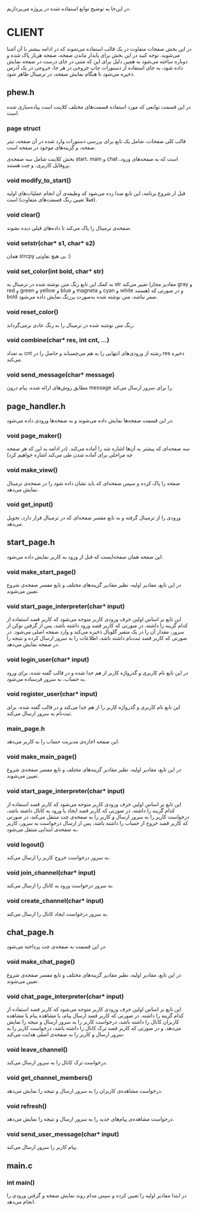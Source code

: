در این‌جا به توضیح توابع استفاده شده در پروژه می‌پردازیم.

# CLIENT
در این بخش صفحات متفاوت در یک قالب استفاده می‌شوند که در ادامه بیشتر با آن آشنا می‌شوید. توجه کنید در این بخش برای پایدار ماندن صفحه، صفحه هربار پاک شده و دوباره ساخته می‌شود به همین دلیل برای این که متنی در جای درست در صفحه نمایش داده شود، به جای استفاده از دستورات چاپ خروجی در هر جا، خروجی در یک آدرس ذخیره می‌شود تا هنگام نمایش صفحه، در ترمینال ظاهر شود.

## phew.h
در این قسمت توابعی که مورد استفاده قسمت‌های مختلف کلاینت است پیاده‌سازی شده است.
### page struct
قالب کلی صفحات، شامل یک تابع برای بررسی دستورات وارد شده در آن صفحه، تیتر صفحه، و گزینه‌های موجود در صفحه است.

بخش کلاینت شامل سه صفحه‌ی start، main و chat است که به صفحه‌های ورود، پروفایل کاربری، و چت هستند.
### void modify_to_start()
قبل از شروع برنامه، این تابع صدا زده می‌شود که وظیفه‌ی آن انجام عملیات‌های اولیه (فعلا تعیین رنگ قسمت‌های متفاوت) است.
### void clear()
صفحه‌ی ترمینال را پاک می‌کند تا داده‌های قبلی دیده نشوند.
### void setstr(char* s1, char* s2)
همان strcpy بی هیچ تفاوتی :)
### void set_color(int bold, char* str)
به کمک این تابع رنگ متن نوشته شده در ترمینال به str تغییر می‌کند (مقادیر مجاز gray و red و green و yellow و blue و magneta و cyan و white هستند) و در صورتی که bold صفر نباشد، متن نوشته شده به‌صورت پررنگ نمایش داده می‌شود.
### void reset_color()
رنگ متن نوشته شده در ترمینال را به رنگ عادی برمی‌گرداند.
### void combine(char* res, int cnt, ...)
به تعداد cnt رشته از ورودی‌های انتهایی را به هم می‌چسباند و حاصل را در res ذخیره می‌کند.
### void send_message(char* message)
مطابق روش‌های ارائه شده، پیام درون message را برای سرور ارسال می‌کند.

## page_handler.h
در این قسمت صفحه‌ها نمایش داده می‌شوند و به صفحه‌ها ورودی داده می‌شود.
### void page_maker()
سه صفحه‌ای که پیشتر به آن‌ها اشاره شد را آماده می‌کند. (در ادامه به این که هر صفحه چه مراحلی برای آماده شدن طی می‌کند اشاره خواهیم کرد)
### void make_view()
صفحه را پاک کرده و سپس صفحه‌ای که باید نشان داده شود را در صفحه‌ی ترمینال نمایش می‌دهد.
### void get_input()
ورودی را از ترمینال گرفته و به تابع مفسر صفحه‌ای که در ترمینال قرار دارد، تحویل می‌دهد.

## start_page.h
این صفحه همان صفحه‌ایست که قبل از ورود به کاربر نمایش داده می‌شود.
### void make_start_page()
در این تابع، مقادیر اولیه، نظیر مقادیر گزینه‌های مختلف و تابع مفسر صفحه‌ی شروع تعیین می‌شوند.
### void start_page_interpreter(char* input)
این تابع بر اساس اولین حرف ورودی کاربر متوجه می‌شود که کاربر قصد استفاده از کدام گزینه را داشته. در صورتی که کاربر قصد ورود داشته باشد، پس از گرفتن توکن از سرور، مقدار آن را در یک متغیر گلوبال ذخیره می‌کند و وارد صفحه اصلی می‌شود. در صورتی که کاربر قصد ثبت‌نام داشته باشد، اطلاعات را به سرور ارسال کرده و نتیجه را در صفحه نمایش می‌دهد.
### void login_user(char* input)
در این تابع نام کاربری و گذرواژه کاربر از هم جدا شده و در قالب گفته شده، برای ورود به حساب، به سرور فرستاده می‌شود. 
### void register_user(char* input)
این تابع نام کاربری و گذرواژه کاربر را از هم جدا می‌کند و در قالب گفته شده، برای ثبت‌نام به سرور ارسال می‌کند.

### main_page.h
این صفحه اجازه‌ی مدیریت حساب را به کاربر می‌دهد.
### void make_main_page()
در این تابع، مقادیر اولیه، نظیر مقادیر گزینه‌های مختلف و تابع مفسر صفحه‌ی شروع تعیین می‌شوند.
### void start_page_interpreter(char* input)
این تابع بر اساس اولین حرف ورودی کاربر متوجه می‌شود که کاربر قصد استفاده از کدام گزینه را داشته. در صورتی که کاربر قصد ایجاد یا ورود به کانال داشته باشد، درخواست کاربر را به سرور ارسال و کاربر را به صفحه‌ی چت منتقل می‌کند، در صورتی که کاربر قصد خروج از حساب را داشته باشد، پس از ارسال درخواست به سرور، کاربر به صفحه‌ی ابتدایی منتقل می‌شود.
### void logout()
به سرور درخواست خروج کاربر را ارسال می‌کند.
### void join_channel(char* input)
به سرور درخواست ورود به کانال را ارسال می‌کند.
### void create_channel(char* input)
به سرور درخواست ایجاد کانال را ارسال می‌کند.

## chat_page.h
در این قسمت به صفحه‌ی چت پرداخته می‌شود.
### void make_chat_page()
در این تابع، مقادیر اولیه، نظیر مقادیر گزینه‌های مختلف و تابع مفسر صفحه‌ی شروع تعیین می‌شوند.
### void chat_page_interpreter(char* input)
این تابع بر اساس اولین حرف ورودی کاربر متوجه می‌شود که کاربر قصد استفاده از کدام گزینه را داشته. در صورتی که کاربر قضد ارسال پیام، یا مشاهده پیام یا مشاهده کاربران کانال را داشته باشد، درخواست کاربر را به سرور ارسال و نتیجه را نمایش می‌دهد. و در صورتی که کاربر قصد ترک کانال را داشته باشد، درخواست کاربر را به سرور ارسال و کاربر را به صفحه‌ی اصلی هدایت می‌کند.
### void leave_channel()
درخواست ترک کانال را به سرور ارسال می‌کند.
### void get_channel_members()
درخواست مشاهده‌ی کاربران را به سرور ارسال و نتیجه را نمایش می‌دهد.
### void refresh()
درخواست مشاهده‌ی پیام‌های جدید را به سرور ارسال و نتیجه را نمایش می‌دهد.
### void send_user_message(char* input)
پیام کاربر را سرور ارسال می‌کند.

## main.c
### int main()
در ابتدا مقادیر اولیه را تعیین کرده و سپس مدام روند نمایش صفحه و گرفتن ورودی را انجام می‌دهد.

